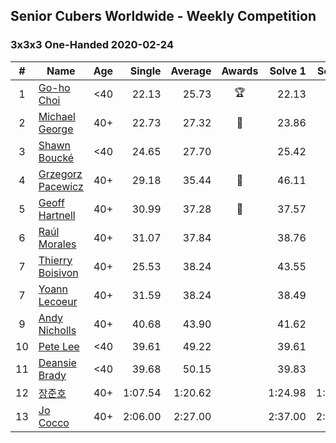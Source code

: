 ## Senior Cubers Worldwide - Weekly Competition
### 3x3x3 One-Handed 2020-02-24

| # | Name | Age | Single | Average | Awards | Solve 1 | Solve 2 | Solve 3 | Solve 4 | Solve 5 | Video |
| :--: | -- | :--: | --: | --: | :--: | --: | --: | --: | --: | --: | :-- |
| 1 | [Go-ho Choi](../persons/go-ho_choi.md) | <40 | 22.13 | 25.73 | 🏆 | 22.13 | 22.77 | 35.44 | 24.99 | 29.43 | [Link](https://www.facebook.com/events/1618332754973681/permalink/1618631721610451/) |
| 2 | [Michael George](../persons/michael_george.md) | 40+ | 22.73 | 27.32 | 🥇 | 23.86 | 22.73 | 32.86 | DNF | 25.24 | [Link](https://www.facebook.com/events/1618332754973681/permalink/1619575454849411/) |
| 3 | [Shawn Boucké](../persons/shawn_boucke.md) | <40 | 24.65 | 27.70 |  | 25.42 | 24.65 | 51.36 | 29.41 | 28.28 | [Link](https://www.facebook.com/events/1618332754973681/permalink/1621909717949318/) |
| 4 | [Grzegorz Pacewicz](../persons/grzegorz_pacewicz.md) | 40+ | 29.18 | 35.44 | 🥈 | 46.11 | 37.66 | 35.34 | 29.18 | 33.32 | |
| 5 | [Geoff Hartnell](../persons/geoff_hartnell.md) | 40+ | 30.99 | 37.28 | 🥉 | 37.57 | 41.41 | 30.99 | 38.21 | 36.06 | [Link](https://www.facebook.com/events/1618332754973681/permalink/1623480064458950/) |
| 6 | [Raúl Morales](../persons/raul_morales.md) | 40+ | 31.07 | 37.84 |  | 38.76 | 40.25 | 34.51 | DNF | 31.07 | |
| 7 | [Thierry Boisivon](../persons/thierry_boisivon.md) | 40+ | 25.53 | 38.24 |  | 43.55 | 36.61 | 34.56 | 25.53 | 53.96 | [Link](https://www.facebook.com/events/1618332754973681/permalink/1621555787984711/) |
| 7 | [Yoann Lecoeur](../persons/yoann_lecoeur.md) | 40+ | 31.59 | 38.24 |  | 38.49 | 36.34 | 31.59 | 54.73 | 39.89 | [Link](https://www.facebook.com/events/1618332754973681/permalink/1622459904560966/) |
| 9 | [Andy Nicholls](../persons/andy_nicholls.md) | 40+ | 40.68 | 43.90 |  | 41.62 | 40.68 | 45.75 | 1:25.06 | 44.33 | [Link](https://www.facebook.com/events/1618332754973681/permalink/1618697511603872/) |
| 10 | [Pete Lee](../persons/pete_lee.md) | <40 | 39.61 | 49.22 |  | 39.61 | 49.21 | 1:19.88 | 47.50 | 50.96 | [Link](https://www.facebook.com/events/1618332754973681/permalink/1622571537883136/) |
| 11 | [Deansie Brady](../persons/deansie_brady.md) | <40 | 39.68 | 50.15 |  | 39.83 | 39.68 | 1:02.85 | 56.49 | 51.90 | [Link](https://www.facebook.com/events/1618332754973681/permalink/1618918598248430/) |
| 12 | [장준호](../persons/장준호.md) | 40+ | 1:07.54 | 1:20.62 |  | 1:24.98 | 1:38.03 | 1:22.12 | 1:14.76 | 1:07.54 | [Link](https://www.facebook.com/events/1618332754973681/permalink/1623943337745956/) |
| 13 | [Jo Cocco](../persons/jo_cocco.md) | 40+ | 2:06.00 | 2:27.00 |  | 2:37.00 | 2:39.00 | 2:06.00 | DNS | DNS | [Link](https://www.facebook.com/events/1618332754973681/permalink/1624311164375840/) |

<!-- Global site tag (gtag.js) - Google Analytics -->
<script async src="https://www.googletagmanager.com/gtag/js?id=UA-86348435-3"></script>
<script>window.dataLayer = window.dataLayer || []; function gtag() {dataLayer.push(arguments);} gtag('js', new Date()); gtag('config', 'UA-86348435-3');</script>
